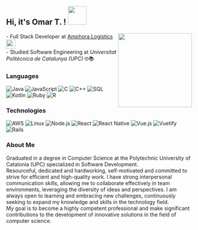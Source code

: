 <h2> Hi, it's Omar T. !  <img src="https://media2.giphy.com/media/1r8YvFB47nAsAy36mp/giphy.gif?cid=ecf05e477l3znv1tnc4bmatvktcms0hgsnp5zt9dh3x6w23h&ep=v1_stickers_search&rid=giphy.gif&ct=s" width="50" style="margin: -30 0px -10 0px"></h2>

<img align='right' src="https://media3.giphy.com/media/jdPMeyv9rn0hZHh8n9/giphy.gif?cid=ecf05e4757ttx1gw2q630nrta0baimlxk4x2fgnlp53jxno4&ep=v1_stickers_search&rid=giphy.gif&ct=s" width="200">
<p>- Full Stack Developer at <a href="https://amphoralogistics.com/">Amphora Logistics </a><img src="https://media.giphy.com/media/WUlplcMpOCEmTGBtBW/giphy.gif" width="25"> </br>- Studied Software Engineering at <em>Universitat Politècnica de Catalunya (UPC) </em> 🤓📚
</em></p>



### Languages

![Java](https://img.shields.io/badge/-Java-000?&logo=openjdk&logoColor=white)
![JavaScript](https://img.shields.io/badge/-JavaScript-000?&logo=JavaScript)
![C](https://img.shields.io/badge/-C-000?&logo=C)
![C++](https://img.shields.io/badge/-C++-000?&logo=c%2b%2b&logoColor=00599C)
![SQL](https://img.shields.io/badge/-SQL-000?&logo=MySQL)
![Kotlin](https://img.shields.io/badge/Kotlin-000?&logo=kotlin&logoColor=white)
![Ruby](https://img.shields.io/badge/Ruby-000?&logo=ruby&logoColor=white)
![R](https://img.shields.io/badge/R-000?&logo=r&logoColor=white)

### Technologies

![AWS](https://img.shields.io/badge/-AWS-000?&logo=Amazon-AWS&logoColor=F90)
![Linux](https://img.shields.io/badge/-Linux-000?&logo=Linux)
![Node.js](https://img.shields.io/badge/-Node.js-000?&logo=node.js)
![React](https://img.shields.io/badge/-React-000?&logo=React)
![React Native](https://img.shields.io/badge/-React_Native-000?&logo=react&logoColor=%2361DAFB)
![Vue.js](https://img.shields.io/badge/Vue.js-000?&logo=vuedotjs&logoColor=%234FC08D)
![Vuetify](https://img.shields.io/badge/Vuetify-000?&logo=vuetify&logoColor=AEDDFF)
![Rails](https://img.shields.io/badge/Rails-000?&logo=ruby-on-rails&logoColor=white)

### About Me
Graduated in a degree in Computer Science at the Polytechnic University of Catalonia (UPC) specialized in Software Development.<br>
Resourceful, dedicated and hardworking, self-motivated and committed to strive for efficient and high-quality work. I have strong interpersonal communication skills, allowing me to collaborate effectively in team environments, leveraging the diversity of ideas and perspectives. I am always open to learning and embracing new challenges, continuously seeking to expand my knowledge and skills in the technology field.<br>
My goal is to become a highly competent professional and make significant contributions to the development of innovative solutions in the field of computer science.
